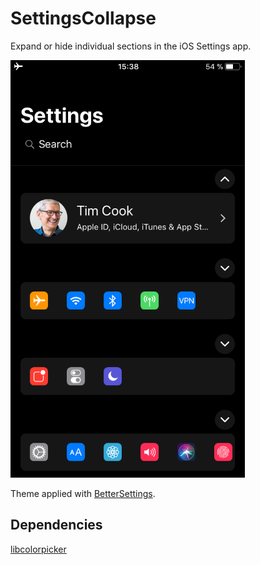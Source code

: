 # SettingsCollapse

Expand or hide individual sections in the iOS Settings app.

<img src="settingscollapse.PNG" alt="SettingsCollapse" width="375"/>

Theme applied with [BetterSettings](https://github.com/midnightchip/BetterSettings).

## Dependencies

[libcolorpicker](https://github.com/atomikpanda/libcolorpicker)
